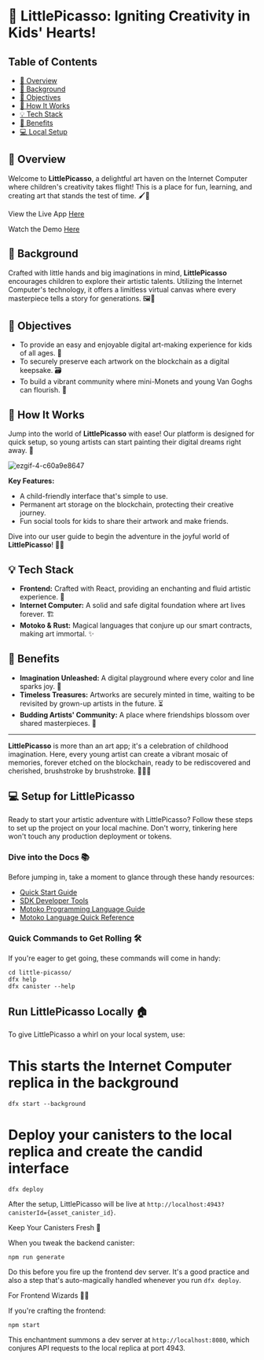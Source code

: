# 🎨 LittlePicasso: Igniting Creativity in Kids' Hearts!

## Table of Contents
- [🌈 Overview](#overview)
- [🎈 Background](#background)
- [🚀 Objectives](#objectives)
- [🎨 How It Works](#how-it-works)
- [💡 Tech Stack](#tech-stack)
- [🏅 Benefits](#benefits)
- [💻 Local Setup](#setup)
## 🌈 Overview
Welcome to **LittlePicasso**, a delightful art haven on the Internet Computer where children's creativity takes flight! This is a place for fun, learning, and creating art that stands the test of time. 🖌️🚀

View the Live App [Here](https://vwrih-cyaaa-aaaao-a2umq-cai.icp0.io/)

Watch the Demo [Here](https://www.youtube.com/watch?v=G6pGk25ZMjk)

## 🎈 Background
Crafted with little hands and big imaginations in mind, **LittlePicasso** encourages children to explore their artistic talents. Utilizing the Internet Computer's technology, it offers a limitless virtual canvas where every masterpiece tells a story for generations. 🖼️🧸

## 🚀 Objectives
- To provide an easy and enjoyable digital art-making experience for kids of all ages. 🌟
- To securely preserve each artwork on the blockchain as a digital keepsake. 🗃️
- To build a vibrant community where mini-Monets and young Van Goghs can flourish. 🎉

## 🎨 How It Works
Jump into the world of **LittlePicasso** with ease! Our platform is designed for quick setup, so young artists can start painting their digital dreams right away. 🌠

![ezgif-4-c60a9e8647](https://github.com/selcukemiravci/LittlePicasso/assets/53044008/a9b9de36-0ceb-452e-8e22-e025af019d8d)
 
**Key Features:**
- A child-friendly interface that's simple to use.
- Permanent art storage on the blockchain, protecting their creative journey.
- Fun social tools for kids to share their artwork and make friends.

Dive into our user guide to begin the adventure in the joyful world of **LittlePicasso**! 📘🎪

## 💡 Tech Stack
- **Frontend:** Crafted with React, providing an enchanting and fluid artistic experience. 🎨
- **Internet Computer:** A solid and safe digital foundation where art lives forever. 🏗️
- **Motoko & Rust:** Magical languages that conjure up our smart contracts, making art immortal. ✨

## 🏅 Benefits
- **Imagination Unleashed:** A digital playground where every color and line sparks joy. 🌈
- **Timeless Treasures:** Artworks are securely minted in time, waiting to be revisited by grown-up artists in the future. ⏳
- **Budding Artists' Community:** A place where friendships blossom over shared masterpieces. 🌷

---

**LittlePicasso** is more than an art app; it's a celebration of childhood imagination. Here, every young artist can create a vibrant mosaic of memories, forever etched on the blockchain, ready to be rediscovered and cherished, brushstroke by brushstroke. 🧚‍♂️💖

## 💻 Setup for LittlePicasso

Ready to start your artistic adventure with LittlePicasso? Follow these steps to set up the project on your local machine. Don't worry, tinkering here won't touch any production deployment or tokens.

### Dive into the Docs 📚

Before jumping in, take a moment to glance through these handy resources:

- [Quick Start Guide](https://internetcomputer.org/docs/current/developer-docs/setup/deploy-locally)
- [SDK Developer Tools](https://internetcomputer.org/docs/current/developer-docs/setup/install)
- [Motoko Programming Language Guide](https://internetcomputer.org/docs/current/motoko/main/motoko)
- [Motoko Language Quick Reference](https://internetcomputer.org/docs/current/motoko/main/language-manual)

### Quick Commands to Get Rolling 🛠️

If you're eager to get going, these commands will come in handy:

```
cd little-picasso/
dfx help
dfx canister --help
```

## Run LittlePicasso Locally  🏠

To give LittlePicasso a whirl on your local system, use:

# This starts the Internet Computer replica in the background
```
dfx start --background
```
# Deploy your canisters to the local replica and create the candid interface
```
dfx deploy
```

After the setup, LittlePicasso will be live at `http://localhost:4943?canisterId={asset_canister_id}`.

Keep Your Canisters Fresh 🔄

When you tweak the backend canister:

```
npm run generate
```
Do this before you fire up the frontend dev server. It's a good practice and also a step that's auto-magically handled whenever you run `dfx deploy`.

For Frontend Wizards 🧙‍♂️

If you're crafting the frontend:

```
npm start
```
This enchantment summons a dev server at `http://localhost:8080`, which conjures API requests to the local replica at port 4943.
